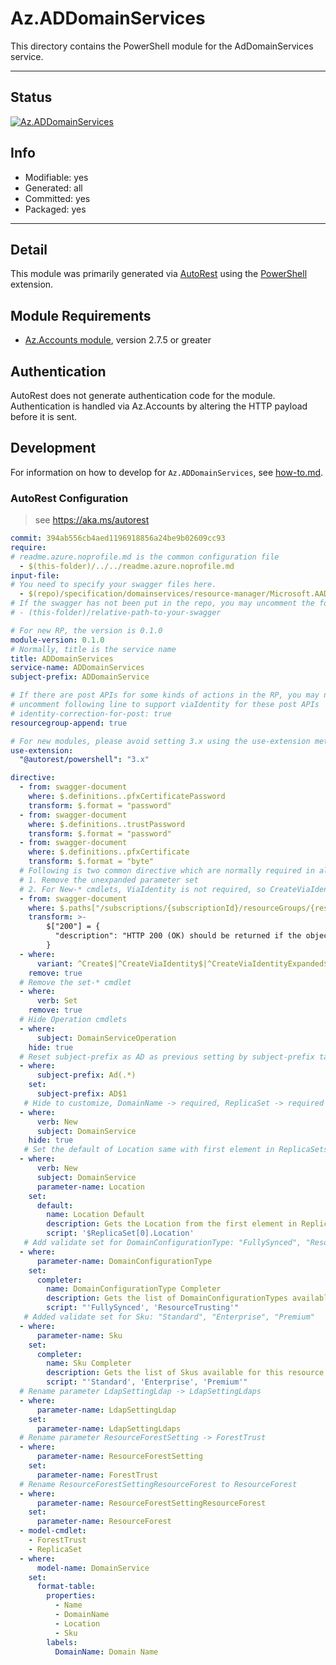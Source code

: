 <!-- region Generated -->
# Az.ADDomainServices
This directory contains the PowerShell module for the AdDomainServices service.

---
## Status
[![Az.ADDomainServices](https://img.shields.io/powershellgallery/v/Az.ADDomainServices.svg?style=flat-square&label=Az.ADDomainServices "Az.ADDomainServices")](https://www.powershellgallery.com/packages/Az.ADDomainServices/)

## Info
- Modifiable: yes
- Generated: all
- Committed: yes
- Packaged: yes

---
## Detail
This module was primarily generated via [AutoRest](https://github.com/Azure/autorest) using the [PowerShell](https://github.com/Azure/autorest.powershell) extension.

## Module Requirements
- [Az.Accounts module](https://www.powershellgallery.com/packages/Az.Accounts/), version 2.7.5 or greater

## Authentication
AutoRest does not generate authentication code for the module. Authentication is handled via Az.Accounts by altering the HTTP payload before it is sent.

## Development
For information on how to develop for `Az.ADDomainServices`, see [how-to.md](how-to.md).
<!-- endregion -->

### AutoRest Configuration
> see https://aka.ms/autorest

``` yaml
commit: 394ab556cb4aed1196918856a24be9b02609cc93
require:
# readme.azure.noprofile.md is the common configuration file
  - $(this-folder)/../../readme.azure.noprofile.md
input-file:
# You need to specify your swagger files here.
  - $(repo)/specification/domainservices/resource-manager/Microsoft.AAD/stable/2020-01-01/domainservices.json
# If the swagger has not been put in the repo, you may uncomment the following line and refer to it locally
# - (this-folder)/relative-path-to-your-swagger 

# For new RP, the version is 0.1.0
module-version: 0.1.0
# Normally, title is the service name
title: ADDomainServices
service-name: ADDomainServices
subject-prefix: ADDomainService

# If there are post APIs for some kinds of actions in the RP, you may need to 
# uncomment following line to support viaIdentity for these post APIs
# identity-correction-for-post: true
resourcegroup-append: true

# For new modules, please avoid setting 3.x using the use-extension method and instead, use 4.x as the default option
use-extension:
  "@autorest/powershell": "3.x"

directive:
  - from: swagger-document
    where: $.definitions..pfxCertificatePassword
    transform: $.format = "password"
  - from: swagger-document
    where: $.definitions..trustPassword
    transform: $.format = "password"
  - from: swagger-document
    where: $.definitions..pfxCertificate
    transform: $.format = "byte"
  # Following is two common directive which are normally required in all the RPs
  # 1. Remove the unexpanded parameter set
  # 2. For New-* cmdlets, ViaIdentity is not required, so CreateViaIdentityExpanded is removed as well
  - from: swagger-document
    where: $.paths["/subscriptions/{subscriptionId}/resourceGroups/{resourceGroupName}/providers/Microsoft.AAD/domainServices/{domainServiceName}"].delete.responses
    transform: >-
        $["200"] = {
          "description": "HTTP 200 (OK) should be returned if the object exists and was deleted successfully."
        }
  - where:
      variant: ^Create$|^CreateViaIdentity$|^CreateViaIdentityExpanded$|^Update$|^UpdateViaIdentity$
    remove: true
  # Remove the set-* cmdlet
  - where:
      verb: Set
    remove: true
  # Hide Operation cmdlets
  - where:
      subject: DomainServiceOperation
    hide: true
  # Reset subject-prefix as AD as previous setting by subject-prefix tag converts AD to Ad
  - where:
      subject-prefix: Ad(.*)
    set: 
      subject-prefix: AD$1
   # Hide to customize, DomainName -> required, ReplicaSet -> required
  - where:
      verb: New
      subject: DomainService
    hide: true
   # Set the default of Location same with first element in ReplicaSets so that it can keep as optional
  - where:
      verb: New
      subject: DomainService      
      parameter-name: Location
    set:
      default:
        name: Location Default
        description: Gets the Location from the first element in ReplicaSets.
        script: '$ReplicaSet[0].Location'
   # Add validate set for DomainConfigurationType: "FullySynced", "ResourceTrusting"
  - where:
      parameter-name: DomainConfigurationType
    set:
      completer:
        name: DomainConfigurationType Completer
        description: Gets the list of DomainConfigurationTypes available for this resource.
        script: "'FullySynced', 'ResourceTrusting'"
   # Added validate set for Sku: "Standard", "Enterprise", "Premium"
  - where:
      parameter-name: Sku
    set:
      completer:
        name: Sku Completer
        description: Gets the list of Skus available for this resource.
        script: "'Standard', 'Enterprise', 'Premium'"
  # Rename parameter LdapSettingLdap -> LdapSettingLdaps
  - where:
      parameter-name: LdapSettingLdap
    set:
      parameter-name: LdapSettingLdaps
  # Rename parameter ResourceForestSetting -> ForestTrust
  - where:
      parameter-name: ResourceForestSetting
    set:
      parameter-name: ForestTrust
  # Rename ResourceForestSettingResourceForest to ResourceForest
  - where:
      parameter-name: ResourceForestSettingResourceForest
    set:
      parameter-name: ResourceForest
  - model-cmdlet:
    - ForestTrust
    - ReplicaSet
  - where:
      model-name: DomainService
    set:
      format-table:
        properties:
          - Name
          - DomainName
          - Location
          - Sku
        labels:
          DomainName: Domain Name
```
